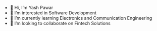 - 👋 Hi, I’m Yash Pawar
- 👀 I’m interested in Software Development
- 🌱 I’m currently learning Electronics and Communication Engineering
- 💞️ I’m looking to collaborate on Fintech Solutions


<!---
Stormraiser5/Stormraiser5 is a ✨ special ✨ repository because its `README.md` (this file) appears on your GitHub profile.
You can click the Preview link to take a look at your changes.
--->
